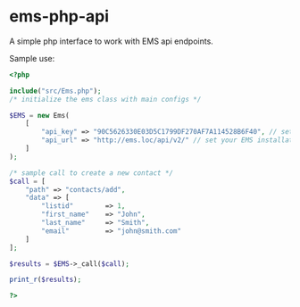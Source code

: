 # ems-php-api
A simple php interface to work with EMS api endpoints.

Sample use:

```php
<?php

include("src/Ems.php");
/* initialize the ems class with main configs */

$EMS = new Ems(
	[
		"api_key" => "90C5626330E03D5C1799DF270AF7A114528B6F40", // set your api key
		"api_url" => "http://ems.loc/api/v2/" // set your EMS installation url
	]
);

/* sample call to create a new contact */
$call = [
	"path" => "contacts/add",
	"data" => [
		"listid"		=> 1,
		"first_name" 	=> "John",
		"last_name" 	=> "Smith",
		"email" 		=> "john@smith.com"
	]
];

$results = $EMS->_call($call);

print_r($results);

?>
```
